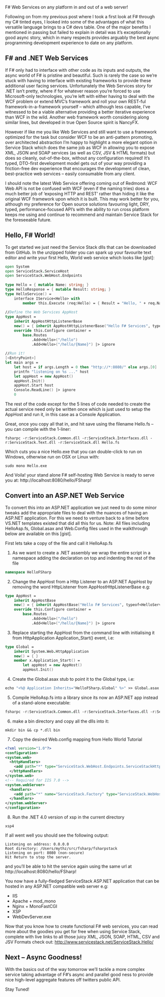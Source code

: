 F# Web Services on any platform in and out of a web server!

Following on from my previous post where I took a first look at F# through my C# tinted eyes, I looked into some of the advantages of what this versatile language brings to a C# devs table. One of the major benefits I mentioned in passing but failed to explain in detail was it’s exceptionally good async story, which in many respects provides arguably the best async programming development experience to date on any platform.

## F# and .NET Web Services

If F# only had to interface with other code as its inputs and outputs, the async world of F# is pristine and beautiful. Such is rarely the case so we’re stuck with having to interface with existing frameworks to provide these additional user facing services. Unfortunately the Web Services story for .NET isn’t pretty, where if for whatever reason you’re forced to use Microsoft-only technologies, you’re left with either having to deal with the WCF problem or extend MVC’s framework and roll your own REST-ful framework-in-a-framework yourself – which although less capable, I’ve witnessed to be a viable alternative providing a better iterative experience than WCF in the wild. Another web framework worth considering along similar lines, but developed in true Open Source spirit is NancyFX.

However if like me you like Web Services and still want to use a framework optimized for the task but consider WCF to be an anti-pattern promoting, over architected abstraction I’m happy to highlight a more elegant option in Service Stack which does the same job as WCF in allowing you to expose XML, JSON and SOAP services (as well as CSV, JSV & HTML formats) but does so cleanly, out-of-the-box, without any configuration required! It’s typed, DTO-first development model gets out of your way providing a friction-free dev experience that encourages the development of clean, best-practice web services – easily consumable from any client.

I should note the latest Web Service offering coming out of Redmond: WCF Web API is not be confused with WCF (even if the naming tries) does a much better job of ‘exposing HTTP and REST’ rather than hiding it like the original WCF framework upon which it is built. This may work better for you, although my preference for Open source solutions favouring light, DRY, typed, performance-focused API’s with the ability to run cross platform keeps me using and continue to recommend and maintain Service Stack for the foreseeable future.

## Hello, F# World!

To get started we just need the Service Stack dlls that can be downloaded from GitHub. In the unzipped folder you can spark up your favourite text editor and write your first Hello, World web service which looks like [gist]:

```fsharp
open System
open ServiceStack.ServiceHost
open ServiceStack.WebHost.Endpoints
 
type Hello = { mutable Name: string; }
type HelloResponse = { mutable Result: string; }
type HelloService() =
    interface IService<Hello> with
        member this.Execute (req:Hello) = { Result = "Hello, " + req.Name } :> Object
 
//Define the Web Services AppHost
type AppHost =
    inherit AppHostHttpListenerBase
    new() = { inherit AppHostHttpListenerBase("Hello F# Services", typeof<HelloService>.Assembly) }
    override this.Configure container =
        base.Routes
            .Add<Hello>("/hello")
            .Add<Hello>("/hello/{Name}") |> ignore
 
//Run it!
[<EntryPoint>]
let main args =
    let host = if args.Length = 0 then "http://*:8080/" else args.[0]
    printfn "listening on %s ..." host
    let appHost = new AppHost()
    appHost.Init()
    appHost.Start host
    Console.ReadLine() |> ignore
    0
```

The rest of the code except for the 5 lines of code needed to create the actual service need only be written once which is just used to setup the AppHost and run it, in this case as a Console Application.

Great, once you copy all that in, and hit save using the filename Hello.fs – you can compile with the 1-liner:

```
fsharpc -r:ServiceStack.Common.dll -r:ServiceStack.Interfaces.dll -r:ServiceStack.Text.dll -r:ServiceStack.dll Hello.fs
```

Which cuts you a nice Hello.exe that you can double-click to run on Windows, otherwise run on OSX or Linux with:

```
sudo mono Hello.exe
```

And Voila! your stand alone F# self-hosting Web Service is ready to serve you at: http://localhost:8080/hello/FSharp!

## Convert into an ASP.NET Web Service

To convert this into an ASP.NET application we just need to do some minor tweaks add the appropriate files to deal with the nuances of having an ASP.NET application. For this we need to venture back to a time before VS.NET templates existed that did all this for us.
Note: All files including HelloAsp.fs, Global.asax and Web.Config files used in the walkthrough below are available on this [gist].

First lets take a copy of the file and call it HelloAsp.fs

1. As we want to create a .NET assembly we wrap the entire script in a namespace adding the declaration on top and indenting the rest of the file

```fsharp
namespace HelloFSharp
```

2. Change the AppHost from a Http Listener to an ASP.NET AppHost by removing the word HttpListener from AppHostHttpListenerBase e.g:

```fsharp
type AppHost =
    inherit AppHostBase
    new() = { inherit AppHostBase("Hello F# Services", typeof<HelloService>.Assembly) }
    override this.Configure container =
        base.Routes
            .Add<Hello>("/hello")
            .Add<Hello>("/hello/{Name}") |> ignore
```

3. Replace starting the AppHost from the command line with initialising it from HttpApplication Application_Start() event, i.e:

```fsharp
type Global =
    inherit System.Web.HttpApplication
    new() = { }
    member x.Application_Start() =
        let appHost = new AppHost()
        appHost.Init()
```

4. Create the Global.asax stub to point it to the Global type, i.e:

```fsharp
echo "<%@ Application Inherits="HelloFSharp.Global" %>" >> Global.asax
```

5. Compile HelloAsp.fs into a library since its now an ASP.NET app instead of a stand-alone executable:

```fsharp
fsharpc -r:ServiceStack.Common.dll -r:ServiceStack.Interfaces.dll -r:ServiceStack.Text.dll -r:ServiceStack.dll --target:library HelloAsp.fs
```

6. make a bin directory and copy all the dlls into it:

```
mkdir bin && cp *.dll bin
```

7. Copy the desired Web.config mapping from Hello World Tutorial

```xml
<?xml version="1.0"?>
<configuration>
<system.web>
  <httpHandlers>
    <add path="*" type="ServiceStack.WebHost.Endpoints.ServiceStackHttpHandlerFactory, ServiceStack" verb="*"/>
  </httpHandlers>
</system.web>
<!-- Required for IIS 7.0 -->
<system.webServer>
  <handlers>
    <add path="*" name="ServiceStack.Factory" type="ServiceStack.WebHost.Endpoints.ServiceStackHttpHandlerFactory, ServiceStack" verb="*" preCondition="integratedMode" resourceType="Unspecified" allowPathInfo="true" />
  </handlers>
</system.webServer>
</configuration>
```

8. Run the .NET 4.0 version of xsp in the current directory

```
xsp4
```

If all went well you should see the following output:

```
Listening on address: 0.0.0.0
Root directory: /Users/mythz/src/fsharp/fsharpstack
Listening on port: 8080 (non-secure)
Hit Return to stop the server.
```

and you’ll be able to hit the service again using the same url at http://localhost:8080/hello/FSharp!

You now have a fully-fledged ServiceStack ASP.NET application that can be hosted in any ASP.NET compatible web server e.g:

 - IIS
 - Apache + mod_mono
 - Nginx + MonoFastCGI
 - XSP
  - WebDevServer.exe

Now that you know how to create functional F# web services, you can read more about the goodies you get for free when using Service Stack, complete with live links to all those juicy XML, JSON, SOAP, HTML, CSV and JSV Formats check out: http://www.servicestack.net/ServiceStack.Hello/

## Next – Async Goodness!

With the basics out of the way tomorrow we’ll tackle a more complex service taking advantage of F#’s async and parallel good ness to provide nice high-level aggregate features off twitters public API.

Stay Tuned!